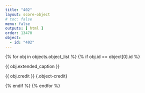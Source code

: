 ```yaml
---
title: "402"
layout: score-object
# toc: false
menu: false
outputs: [ html ]
order: 13470
object:
  - id: "402"
---
```


{% for obj in objects.object_list %}
{% if obj.id == object[0].id %}

{{ obj.extended_caption }}

{{ obj.credit }} {.object-credit}

{% endif %}
{% endfor %}
